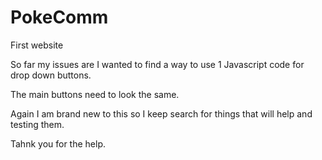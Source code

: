 # PokeComm
First website

So far my issues are I wanted to find a way to use 1 Javascript code for drop down buttons.

The main buttons need to look the same. 

Again I am brand new to this so I keep search for things that will help and testing them.

Tahnk you for the help.
